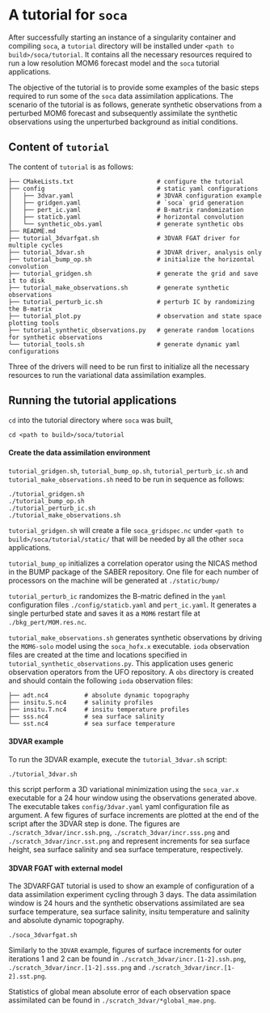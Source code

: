 # A tutorial for `soca`
After successfully starting an instance of a singularity container and
compiling `soca`, a `tutorial` directory will be installed under
`<path to build>/soca/tutorial`. It contains all the necessary resources
required to run a low resolution MOM6 forecast model and the `soca`
tutorial applications.

The objective of the tutorial is to provide some examples of the basic steps
required to run some of the `soca` data assimilation applications.
The scenario of the tutorial is as follows,
generate synthetic observations from a perturbed MOM6 forecast and subsequently
assimilate the synthetic observations using the unperturbed background as
initial conditions.

## Content of `tutorial`

The content of `tutorial` is as follows:
```console
├── CMakeLists.txt                       # configure the tutorial       
├── config                               # static yaml configurations
│   ├── 3dvar.yaml                       # 3DVAR configuration example
│   ├── gridgen.yaml                     # `soca` grid generation
│   ├── pert_ic.yaml                     # B-matrix randomization
│   ├── staticb.yaml                     # horizontal convolution
│   └── synthetic_obs.yaml               # generate synthetic obs
├── README.md
├── tutorial_3dvarfgat.sh                # 3DVAR FGAT driver for multiple cycles
├── tutorial_3dvar.sh                    # 3DVAR driver, analysis only
├── tutorial_bump_op.sh                  # initialize the horizontal convolution
├── tutorial_gridgen.sh                  # generate the grid and save it to disk
├── tutorial_make_observations.sh        # generate synthetic observations
├── tutorial_perturb_ic.sh               # perturb IC by randomizing the B-matrix
├── tutorial_plot.py                     # observation and state space plotting tools
├── tutorial_synthetic_observations.py   # generate random locations for synthetic observations
└── tutorial_tools.sh                    # generate dynamic yaml configurations
```

Three of the drivers will need to be run first to initialize all the necessary
resources to run the variational data assimilation examples.


## Running the tutorial applications
`cd` into the tutorial directory where `soca` was built,
``` console
cd <path to build>/soca/tutorial
```

#### Create the data assimilation environment
`tutorial_gridgen.sh`, `tutorial_bump_op.sh`, `tutorial_perturb_ic.sh`
and `tutorial_make_observations.sh`
need to be run in sequence as follows:

``` console
./tutorial_gridgen.sh
./tutorial_bump_op.sh
./tutorial_perturb_ic.sh
./tutorial_make_observations.sh
```

`tutorial_gridgen.sh` will create a file `soca_gridspec.nc` under
`<path to build>/soca/tutorial/static/` that will be needed by all the other
`soca` applications.

`tutorial_bump_op` initializes a correlation operator using the NICAS method
in the BUMP package of the SABER repository. One file for each number of processors on the machine will be generated at `./static/bump/`

`tutorial_perturb_ic` randomizes the B-matric defined in the `yaml` configuration
files `./config/staticb.yaml` and `pert_ic.yaml`. It generates a single
perturbed state and saves it as a `MOM6` restart file at `./bkg_pert/MOM.res.nc`.  

`tutorial_make_observations.sh` generates synthetic observations by driving the
`MOM6-solo` model using the `soca_hofx.x` executable. `ioda` observation files are
created at the time and locations specified
in `tutorial_synthetic_observations.py`. This application uses generic
observation operators from the UFO repository. A `obs` directory is created
and should contain the following `ioda` observation files:

```console
├── adt.nc4          # absolute dynamic topography
├── insitu.S.nc4     # salinity profiles
├── insitu.T.nc4     # insitu temperature profiles
├── sss.nc4          # sea surface salinity
└── sst.nc4          # sea surface temperature
```

#### 3DVAR example
To run the 3DVAR example, execute the `tutorial_3dvar.sh` script:
```console
./tutorial_3dvar.sh
```
this script perform a 3D variational minimization using the `soca_var.x`
executable for a 24 hour window using the observations generated above.
The executable takes `config/3dvar.yaml` yaml configuration file as
argument.
A few figures of surface increments are plotted at the end of the script after
the 3DVAR step is done. The figures are `./scratch_3dvar/incr.ssh.png`,
`./scratch_3dvar/incr.sss.png` and `./scratch_3dvar/incr.sst.png` and represent
increments for sea surface height, sea surface salinity and sea surface temperature,
respectively.

#### 3DVAR FGAT with external model
The 3DVARFGAT tutorial is used to show an example of configuration of a
data assimilation experiment cycling through 3 days.
The data assimilation window is 24 hours and the synthetic observations assimilated are
sea surface temperature, sea surface salinity, insitu temperature and salinity and
absolute dynamic topography.

```console
./soca_3dvarfgat.sh
```

Similarly to the `3DVAR` example, figures of surface increments for outer iterations 1 and 2
can be found in `./scratch_3dvar/incr.[1-2].ssh.png`,
`./scratch_3dvar/incr.[1-2].sss.png` and `./scratch_3dvar/incr.[1-2].sst.png`.

Statistics of global mean absolute error of each observation space assimilated can be found
in `./scratch_3dvar/*global_mae.png`.
